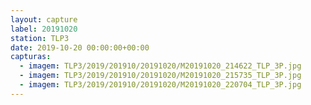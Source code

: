 ```yaml
---
layout: capture
label: 20191020
station: TLP3
date: 2019-10-20 00:00:00+00:00
capturas:
  - imagem: TLP3/2019/201910/20191020/M20191020_214622_TLP_3P.jpg
  - imagem: TLP3/2019/201910/20191020/M20191020_215735_TLP_3P.jpg
  - imagem: TLP3/2019/201910/20191020/M20191020_220704_TLP_3P.jpg
---
```

